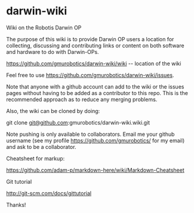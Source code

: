 darwin-wiki
===========

Wiki on the Robotis Darwin OP

The purpose of this wiki is to provide Darwin OP users a location for collecting, discussing and contributing links or content on both software and hardware to do with Darwin-OPs.

https://github.com/gmurobotics/darwin-wiki/wiki  -- location of the wiki

Feel free to use https://github.com/gmurobotics/darwin-wiki/issues.

Note that anyone with a github account can add to the wiki or the issues pages without having to be added as a contributor to this repo.  This is the recommended approach as to reduce any merging problems.


Also, the wiki can be cloned by doing:

git clone git@github.com:gmurobotics/darwin-wiki.wiki.git

Note pushing is only available to collaborators.  Email me your github username (see my profile https://github.com/gmurobotics/ for my email) and ask to be a collaborator.


Cheatsheet for markup:

https://github.com/adam-p/markdown-here/wiki/Markdown-Cheatsheet

Git tutorial

http://git-scm.com/docs/gittutorial

Thanks!
